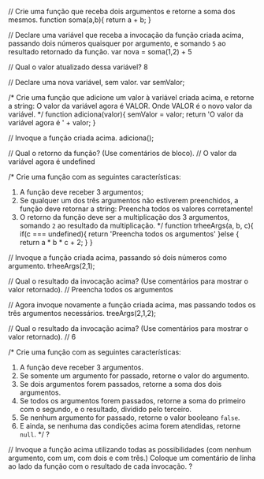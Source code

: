 // Crie uma função que receba dois argumentos e retorne a soma dos mesmos.
function soma(a,b){
    return a + b;
}

// Declare uma variável que receba a invocação da função criada acima, passando dois números quaisquer por argumento, e somando `5` ao resultado retornado da função.
var nova = soma(1,2) + 5

// Qual o valor atualizado dessa variável?
8

// Declare uma nova variável, sem valor.
var semValor;

/*
Crie uma função que adicione um valor à variável criada acima, e retorne a string:
    O valor da variável agora é VALOR.
Onde VALOR é o novo valor da variável.
*/
function adiciona(valor){
    semValor = valor;
    return 'O valor da variável agora é ' + valor;
}

// Invoque a função criada acima.
adiciona();

// Qual o retorno da função? (Use comentários de bloco).
// O valor da variável agora é undefined

/*
Crie uma função com as seguintes características:
1. A função deve receber 3 argumentos;
2. Se qualquer um dos três argumentos não estiverem preenchidos, a função deve retornar a string:
    Preencha todos os valores corretamente!
3. O retorno da função deve ser a multiplicação dos 3 argumentos, somando `2` ao resultado da multiplicação.
*/
function trheeArgs(a, b, c){
    if(c === undefined){
        return 'Preencha todos os argumentos'
    }else {
        return a * b * c + 2;
    }
}

// Invoque a função criada acima, passando só dois números como argumento.
trheeArgs(2,1);

// Qual o resultado da invocação acima? (Use comentários para mostrar o valor retornado).
// Preencha todos os argumentos

// Agora invoque novamente a função criada acima, mas passando todos os três argumentos necessários.
treeArgs(2,1,2);

// Qual o resultado da invocação acima? (Use comentários para mostrar o valor retornado).
// 6

/*
Crie uma função com as seguintes características:
1. A função deve receber 3 argumentos.
2. Se somente um argumento for passado, retorne o valor do argumento.
3. Se dois argumentos forem passados, retorne a soma dos dois argumentos.
4. Se todos os argumentos forem passados, retorne a soma do primeiro com o segundo, e o resultado, dividido pelo terceiro.
5. Se nenhum argumento for passado, retorne o valor booleano `false`.
6. E ainda, se nenhuma das condições acima forem atendidas, retorne `null`.
*/
?

// Invoque a função acima utilizando todas as possibilidades (com nenhum argumento, com um, com dois e com três.) Coloque um comentário de linha ao lado da função com o resultado de cada invocação.
?
